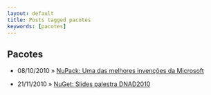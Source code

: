 ```yaml
---
layout: default
title: Posts tagged pacotes
keywords: [pacotes]
---
```

<h2 class="category">Pacotes</h2>
<ul class="posts">
<li>
<p>
<span class="date">08/10/2010</span> &raquo; 
<a href="/blog/nupack-uma-das-melhores-invencoes-da-microsoft">NuPack: Uma das melhores invenções da Microsoft</a>
</p>
</li> 
<li>
<p>
<span class="date">21/11/2010</span> &raquo; 
<a href="/blog/nuget-slides-palestra-dnad2010">NuGet: Slides palestra DNAD2010</a>
</p>
</li> 
</ul>
